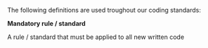 The following definitions are used troughout our coding standards:

**Mandatory rule / standard**

A rule / standard that must be applied to all new written code



